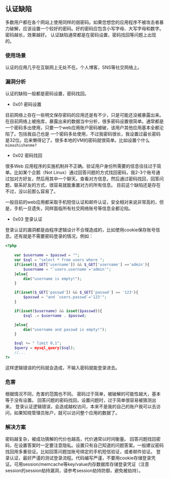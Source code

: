 ## 认证缺陷
多数用户都在各个网站上使用同样的弱密码。如果您想您的应用程序不被攻击者暴力破解，应该设置一个较好的密码。好的密码应包含小写字母、大写字母和数字。密码越长，效果越好。
认证缺陷通常都是在密码设置，密码找回等问题上出现的。

### 使用场景
认证的应用几乎在互联网上无处不在。个人博客，SNS等社交网络上。

### 漏洞分析
认证的缺陷一般都是密码设置，密码找回。
- 0x01 密码设置

目前网络上存在一些明文保存密码的应用还是有不少，只是可能还没被暴露出来。
在目前网络上被拖库，暴露出来的数据当中分析，很多密码设置很简单。通常都是一个密码多出使用，只要一个web应用账户密码被破，该用户其他应用基本全都沦陷了。包括我自己也是
一个密码多处使用，不过我密码很长，我设置过最长密码是32位。后来懒得记了。很多本地的VM的密码就很简单。比如设置个什么`mimashishenme?`

- 0x02 密码找回

很多Web 应用程序的实施机制并不正确。验证用户身份所需要的信息往往过于简单。比如某个企鹅（Not Linux）通过回答问题的方式找回密码，我2-3个账号通过加对方好友，然后用其中一个聊天。查看对方信息，然后通过密码找回，回答问题，联系好友的方式，很容易就能重置对方的所有信息。
目前这个缺陷还是存在不过，没以前那么容易了。

一般目前的web应用都采取手机短信认证和邮件认证，安全相对来说非常高的，但是，手机一旦遗失，同样面临所有社交网络账号等信息全都沦陷。

- 0x03 登录认证

登录认证的漏洞都是由程序逻辑设计不合理造成的，比如使用cookie保存账号信息。还有就是不需要密码登录的情况，例如：
```php
<?php    
    
    var $username = $passwd = "";
    var $sql = "select * from users where ";
    if(isset($_GET['username']) && $_GET['username'] =='admin'){
        $username = "`users.username`='admin'";
    }else{
        die("username is empty!");
    }

    if(isset($_GET['passwd']) && $_GET['passwd'] == '123'){
        $passwd = "and `users.passwd`='123'";
    }

    if(isset($username) && isset($passwd)){
        $sql .= $username . $passwd;

    }else{
        die("username and passwd is empty!");
    }

    $sql += " limit 0,1";
    $query = mysql_query($sql);
    //...
?>
```
这样逻辑错误的代码就会造成，不输入密码就能登录进去。

### 危害
根据情况不同，危害的范围也不同。
密码过于简单，被破解的可能性越大，基本等于没有设置。
回答问题的密码找回，设置问题时，过于简单很容易被猜测出来。
登录认证逻辑错误，会造成越权访问，本来不是我的自己的账户我可以去访问，如果知晓管理员账户，就可以访问整个应用的数据了。

### 解决方案
密码越复杂，被成功猜解的代价也越高，代价通常以时间衡量。
回答问题找回密码，在设置答案时一定要注意隐私。设置只有自己知道的问题答案。一般建议密码找回用多重验证。比如回答问题加账号绑定的手机短信验证，或者邮件验证。
登录认证，最好严谨的测试登录流程。代码编写严谨，不要用cookie存储登录凭证。可用session/memcache等key/value内存数据库存储登录凭证（注意session的session劫持漏洞，请参考session劫持防御，避免被劫持）。